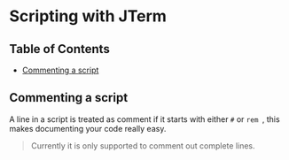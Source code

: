 # Scripting with JTerm

## Table of Contents

* [Commenting a script](#commenting-a-script)

## Commenting a script

A line in a script is treated as comment if it starts with either `#` or `rem `, this makes documenting your code really easy.

>Currently it is only supported to comment out complete lines.
